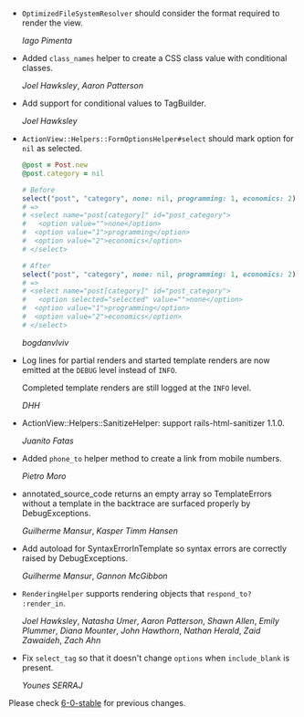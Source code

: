 *   `OptimizedFileSystemResolver` should consider the format required to render the view.

    *Iago Pimenta*

*   Added `class_names` helper to create a CSS class value with conditional classes.

    *Joel Hawksley*, *Aaron Patterson*

*   Add support for conditional values to TagBuilder.

    *Joel Hawksley*

*   `ActionView::Helpers::FormOptionsHelper#select` should mark option for `nil` as selected.

    ```ruby
    @post = Post.new
    @post.category = nil

    # Before
    select("post", "category", none: nil, programming: 1, economics: 2)
    # =>
    # <select name="post[category]" id="post_category">
    #   <option value="">none</option>
    #  <option value="1">programming</option>
    #  <option value="2">economics</option>
    # </select>

    # After
    select("post", "category", none: nil, programming: 1, economics: 2)
    # =>
    # <select name="post[category]" id="post_category">
    #   <option selected="selected" value="">none</option>
    #  <option value="1">programming</option>
    #  <option value="2">economics</option>
    # </select>
    ```

    *bogdanvlviv*

*   Log lines for partial renders and started template renders are now
    emitted at the `DEBUG` level instead of `INFO`.

    Completed template renders are still logged at the `INFO` level.

    *DHH*

*   ActionView::Helpers::SanitizeHelper: support rails-html-sanitizer 1.1.0.

    *Juanito Fatas*

*   Added `phone_to` helper method to create a link from mobile numbers.

    *Pietro Moro*

*   annotated_source_code returns an empty array so TemplateErrors without a
    template in the backtrace are surfaced properly by DebugExceptions.

    *Guilherme Mansur*, *Kasper Timm Hansen*

*   Add autoload for SyntaxErrorInTemplate so syntax errors are correctly raised by DebugExceptions.

    *Guilherme Mansur*, *Gannon McGibbon*

*   `RenderingHelper` supports rendering objects that `respond_to?` `:render_in`.

    *Joel Hawksley*, *Natasha Umer*, *Aaron Patterson*, *Shawn Allen*, *Emily Plummer*, *Diana Mounter*, *John Hawthorn*, *Nathan Herald*, *Zaid Zawaideh*, *Zach Ahn*

*   Fix `select_tag` so that it doesn't change `options` when `include_blank` is present.

    *Younes SERRAJ*


Please check [6-0-stable](https://github.com/rails/rails/blob/6-0-stable/actionview/CHANGELOG.md) for previous changes.
